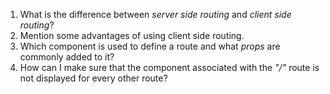 1. What is the difference between _server side routing_ and _client side routing_?
1. Mention some advantages of using client side routing.
1. Which component is used to define a route and what _props_ are commonly added to it?
1. How can I make sure that the component associated with the _"/"_ route is not displayed for every other route?